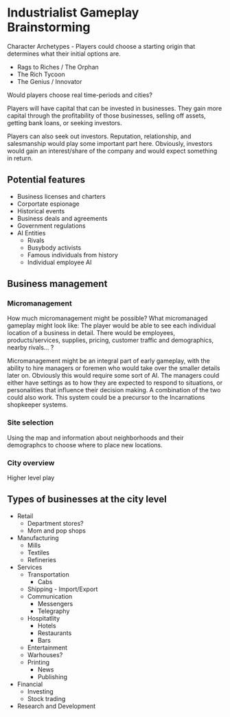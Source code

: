 # Industrialist Gameplay Brainstorming


Character Archetypes - Players could choose a starting origin that determines what their initial options are.
* Rags to Riches / The Orphan
* The Rich Tycoon
* The Genius / Innovator


Would players choose real time-periods and cities?

Players will have capital that can be invested in businesses. They gain more capital through the profitability of those businesses, selling off assets, getting bank loans, or seeking investors.

Players can also seek out investors. Reputation, relationship, and salesmanship would play some important part here. Obviously, investors would gain an interest/share of the company and would expect something in return.

## Potential features
* Business licenses and charters
* Corportate espionage
* Historical events
* Business deals and agreements
* Government regulations
* AI Entities
  * Rivals
  * Busybody activists
  * Famous individuals from history
  * Individual employee AI


## Business management

### Micromanagement
How much micromanagement might be possible?
  What micromanaged gameplay might look like:
    The player would be able to see each individual location of a business in detail. There would be employees, products/services, supplies, pricing, customer traffic and demographics, nearby rivals... ?

Micromanagement might be an integral part of early gameplay, with the ability to hire managers or foremen who would take over the smaller details later on. Obviously this would require some sort of AI. The managers could either have settings as to how they are expected to respond to situations, or personalities that influence their decision making. A combination of the two could also work.
This system could be a precursor to the Incarnations shopkeeper systems.

### Site selection
Using the map and information about neighborhoods and their demographcs to choose where to place new locations.


### City overview
Higher level play

## Types of businesses at the city level
* Retail
  * Department stores?
  * Mom and pop shops
* Manufacturing
  * Mills
  * Textiles
  * Refineries
* Services
  * Transportation
    * Cabs
  * Shipping - Import/Export
  * Communication
    * Messengers
    * Telegraphy
  * Hospitatlity
    * Hotels
    * Restaurants
    * Bars
  * Entertainment
  * Warhouses?
  * Printing
    * News
    * Publishing
* Financial
  * Investing
  * Stock trading
* Research and Development